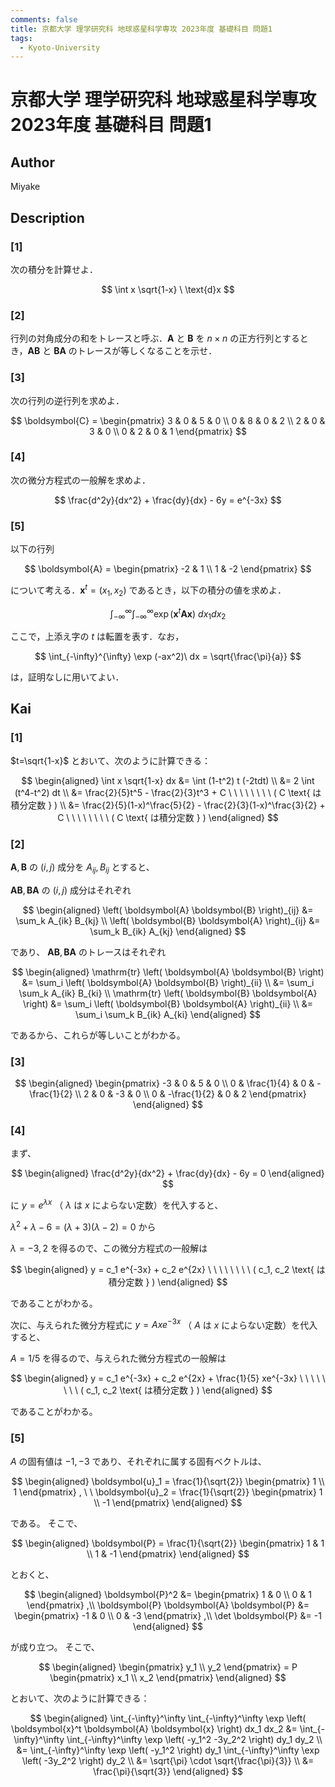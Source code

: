 ```yaml
---
comments: false
title: 京都大学 理学研究科 地球惑星科学専攻 2023年度 基礎科目 問題1
tags:
  - Kyoto-University
---
```

# 京都大学 理学研究科 地球惑星科学専攻 2023年度 基礎科目 問題1

## **Author**
Miyake

## **Description**
### \[1\]
次の積分を計算せよ． 

$$
\int x \sqrt{1-x} \ \text{d}x
$$

### \[2\]
行列の対角成分の和をトレースと呼ぶ．$\boldsymbol{A}$ と $\boldsymbol{B}$ を $n \times n$ の正方行列とするとき，$\boldsymbol{A} \boldsymbol{B}$ と $\boldsymbol{B} \boldsymbol{A}$ のトレースが等しくなることを示せ． 

### \[3\]
次の行列の逆行列を求めよ． 

$$
\boldsymbol{C} = \begin{pmatrix}
3 & 0 & 5 & 0 \\ 0 & 8 & 0 & 2 \\ 2 & 0 & 3 & 0 \\ 0 & 2 & 0 & 1
\end{pmatrix}
$$

### \[4\]
次の微分方程式の一般解を求めよ． 

$$
\frac{d^2y}{dx^2} + \frac{dy}{dx} - 6y = e^{-3x}
$$

### \[5\]
以下の行列

$$
\boldsymbol{A} = \begin{pmatrix}
-2 & 1 \\
1 & -2
\end{pmatrix}
$$

について考える．$\boldsymbol{x}^t = (x_1, x_2)$ であるとき，以下の積分の値を求めよ．

$$
\int_{-\infty}^{\infty} \int_{-\infty}^{\infty} \exp (\boldsymbol{x}^t \boldsymbol{A} \boldsymbol{x})\ dx_1 dx_2
$$

ここで，上添え字の $t$ は転置を表す．なお，

$$
\int_{-\infty}^{\infty} \exp (-ax^2)\ dx = \sqrt{\frac{\pi}{a}}
$$

は，証明なしに用いてよい． 

## **Kai**
### \[1\]
$t=\sqrt{1-x}$ とおいて、次のように計算できる：

$$
\begin{aligned}
\int x \sqrt{1-x} dx
&= \int (1-t^2) t (-2tdt)
\\
&= 2 \int (t^4-t^2) dt
\\
&= \frac{2}{5}t^5 - \frac{2}{3}t^3 + C
\ \ \ \ \ \ \ \ ( C \text{ は積分定数 } )
\\
&= \frac{2}{5}(1-x)^\frac{5}{2} - \frac{2}{3}(1-x)^\frac{3}{2} + C
\ \ \ \ \ \ \ \ ( C \text{ は積分定数 } )
\end{aligned}
$$

### \[2\]
$\boldsymbol{A}, \boldsymbol{B}$ の $(i,j)$ 成分を $A_{ij}, B_{ij}$ とすると、

$\boldsymbol{A} \boldsymbol{B}, \boldsymbol{B} \boldsymbol{A}$ の $(i,j)$ 成分はそれぞれ

$$
\begin{aligned}
\left( \boldsymbol{A} \boldsymbol{B} \right)_{ij} &= \sum_k A_{ik} B_{kj}
\\
\left( \boldsymbol{B} \boldsymbol{A} \right)_{ij} &= \sum_k B_{ik} A_{kj}
\end{aligned}
$$

であり、
$\boldsymbol{A} \boldsymbol{B}, \boldsymbol{B} \boldsymbol{A}$ のトレースはそれぞれ

$$
\begin{aligned}
\mathrm{tr} \left( \boldsymbol{A} \boldsymbol{B} \right)
&= \sum_i \left( \boldsymbol{A} \boldsymbol{B} \right)_{ii}
\\
&= \sum_i \sum_k A_{ik} B_{ki}
\\
\mathrm{tr} \left( \boldsymbol{B} \boldsymbol{A} \right)
&= \sum_i \left( \boldsymbol{B} \boldsymbol{A} \right)_{ii}
\\
&= \sum_i \sum_k B_{ik} A_{ki}
\end{aligned}
$$

であるから、これらが等しいことがわかる。

### \[3\]

$$
\begin{aligned}
\begin{pmatrix} -3 & 0 & 5 & 0 \\ 0 & \frac{1}{4} & 0 & - \frac{1}{2} \\ 2 & 0 & -3 & 0 \\ 0 & -\frac{1}{2} & 0 & 2 \end{pmatrix}
\end{aligned}
$$

### \[4\]
まず、

$$
\begin{aligned}
\frac{d^2y}{dx^2} + \frac{dy}{dx} - 6y = 0
\end{aligned}
$$

に $y=e^{\lambda x}$ （ $\lambda$ は $x$ によらない定数）を代入すると、

$\lambda^2 + \lambda - 6 = (\lambda+3)(\lambda-2) = 0$ から

$\lambda=-3,2$ を得るので、この微分方程式の一般解は

$$
\begin{aligned}
y = c_1 e^{-3x} + c_2 e^{2x}
\ \ \ \ \ \ \ \ ( c_1, c_2 \text{ は積分定数 } )
\end{aligned}
$$

であることがわかる。

次に、与えられた微分方程式に $y=Axe^{-3x}$ （ $A$ は $x$ によらない定数）を代入すると、

$A=1/5$ を得るので、与えられた微分方程式の一般解は

$$
\begin{aligned}
y = c_1 e^{-3x} + c_2 e^{2x} + \frac{1}{5} xe^{-3x}
\ \ \ \ \ \ \ \ ( c_1, c_2 \text{ は積分定数 } )
\end{aligned}
$$

であることがわかる。

### \[5\]
$A$ の固有値は $-1,-3$ であり、それぞれに属する固有ベクトルは、

$$
\begin{aligned}
\boldsymbol{u}_1 = \frac{1}{\sqrt{2}} \begin{pmatrix} 1 \\ 1 \end{pmatrix}
, \ \ 
\boldsymbol{u}_2 = \frac{1}{\sqrt{2}} \begin{pmatrix} 1 \\ -1 \end{pmatrix}
\end{aligned}
$$

である。
そこで、

$$
\begin{aligned}
\boldsymbol{P} = \frac{1}{\sqrt{2}} \begin{pmatrix} 1 & 1 \\ 1 & -1 \end{pmatrix}
\end{aligned}
$$

とおくと、

$$
\begin{aligned}
\boldsymbol{P}^2 &= \begin{pmatrix} 1 & 0 \\ 0 & 1 \end{pmatrix}
,\\
\boldsymbol{P} \boldsymbol{A} \boldsymbol{P} &= \begin{pmatrix} -1 & 0 \\ 0 & -3 \end{pmatrix}
,\\
\det \boldsymbol{P} &= -1
\end{aligned}
$$

が成り立つ。
そこで、

$$
\begin{aligned}
\begin{pmatrix} y_1 \\ y_2 \end{pmatrix} = P \begin{pmatrix} x_1 \\ x_2 \end{pmatrix}
\end{aligned}
$$

とおいて、次のように計算できる：

$$
\begin{aligned}
\int_{-\infty}^\infty \int_{-\infty}^\infty \exp \left( \boldsymbol{x}^t \boldsymbol{A} \boldsymbol{x} \right) dx_1 dx_2
&= \int_{-\infty}^\infty \int_{-\infty}^\infty \exp \left( -y_1^2 -3y_2^2 \right) dy_1 dy_2
\\
&= \int_{-\infty}^\infty \exp \left( -y_1^2 \right) dy_1 \int_{-\infty}^\infty \exp \left( -3y_2^2 \right) dy_2
\\
&= \sqrt{\pi} \cdot \sqrt{\frac{\pi}{3}}
\\
&= \frac{\pi}{\sqrt{3}}
\end{aligned}
$$